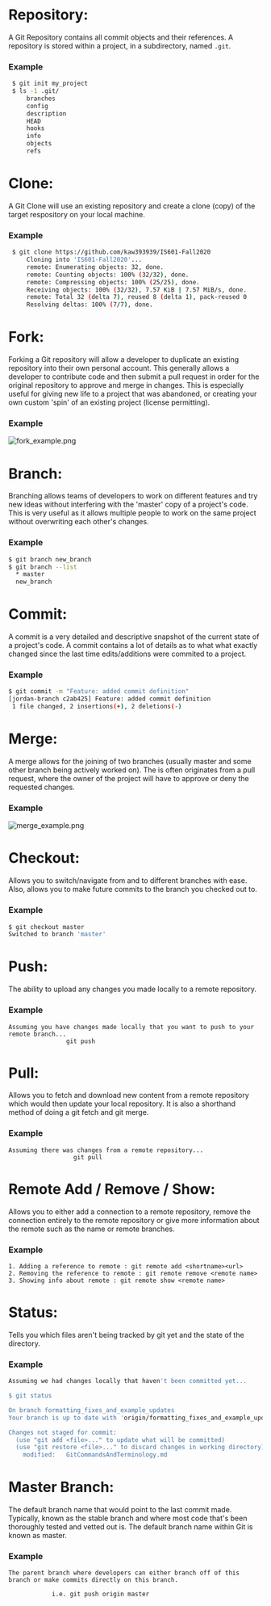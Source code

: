 # Repository:
A Git Repository contains all commit objects and their references. A repository is stored within a project, in a subdirectory, named `.git`.
### Example
```bash
 $ git init my_project
 $ ls -1 .git/
	 branches
	 config
	 description
	 HEAD
	 hooks
	 info
	 objects
	 refs
```

# Clone:
A Git Clone will use an existing repository and create a clone (copy) of the target respository on your local machine.
### Example
```bash
 $ git clone https://github.com/kaw393939/IS601-Fall2020
	 Cloning into 'IS601-Fall2020'...
	 remote: Enumerating objects: 32, done.
	 remote: Counting objects: 100% (32/32), done.
	 remote: Compressing objects: 100% (25/25), done.
	 Receiving objects: 100% (32/32), 7.57 KiB | 7.57 MiB/s, done.
	 remote: Total 32 (delta 7), reused 8 (delta 1), pack-reused 0
	 Resolving deltas: 100% (7/7), done.
```


# Fork:
Forking a Git repository will allow a developer to duplicate an existing repository into their own personal account. This generally allows a developer to contribute code and then submit a pull request in order for the original repository to approve and merge in changes. This is especially useful for giving new life to a project that was abandoned, or creating your own custom 'spin' of an existing project (license permitting).
### Example
![fork_example.png](./images/fork_example.png "fork example")


# Branch:
Branching allows teams of developers to work on different features and try new ideas without interfering with the 'master' copy of a project's code. This is very useful as it allows multiple people to work on the same project without overwriting each other's changes.
### Example
```bash
$ git branch new_branch
$ git branch --list
  * master
  new_branch
```

# Commit:
A commit is a very detailed and descriptive snapshot of the current state of a project's code. A commit contains a lot of details as to what what exactly changed since the last time edits/additions were commited to a project.
### Example
```bash
$ git commit -m "Feature: added commit definition"
[jordan-branch c2ab425] Feature: added commit definition
 1 file changed, 2 insertions(+), 2 deletions(-)
```

# Merge:
A merge allows for the joining of two branches (usually master and some other branch being actively worked on). The is often originates from a pull request, where the owner of the project will have to approve or deny the requested changes.
### Example
![merge_example.png](./images/merge_example.png "merge example")

# Checkout:
Allows you to switch/navigate from and to different branches with ease. Also, allows you to make future commits to the branch you checked out to.    
### Example    
```bash
$ git checkout master
Switched to branch 'master'
```
                                   
# Push:
The ability to upload any changes you made locally to a remote repository.
### Example
```
Assuming you have changes made locally that you want to push to your remote branch...
                git push     
```
                    
# Pull:
Allows you to fetch and download new content from a remote repository which would then update your local repository. It is also a shorthand method of doing a git fetch and git merge.         
### Example
```
Assuming there was changes from a remote repository...
                  git pull  
```  
                                        
# Remote Add / Remove / Show:
Allows you to either add a connection to a remote repository, remove the connection entirely to the remote repository or give more information about the remote such as the name or remote branches.
### Example
```
1. Adding a reference to remote : git remote add <shortname><url>
2. Removing the reference to remote : git remote remove <remote name>
3. Showing info about remote : git remote show <remote name>
```

# Status:
Tells you which files aren't being tracked by git yet and the state of the directory.
### Example
```bash
Assuming we had changes locally that haven't been committed yet...

$ git status

On branch formatting_fixes_and_example_updates
Your branch is up to date with 'origin/formatting_fixes_and_example_updates'.

Changes not staged for commit:
  (use "git add <file>..." to update what will be committed)
  (use "git restore <file>..." to discard changes in working directory)
	modified:   GitCommandsAndTerminology.md                     
```
                        
# Master Branch:
The default branch name that would point to the last commit made. Typically, known as the stable branch and where most code that's been thoroughly tested and vetted out is. The default branch name within Git is known as master.
### Example 
```
The parent branch where developers can either branch off of this branch or make commits directly on this branch.
            
            i.e. git push origin master
```